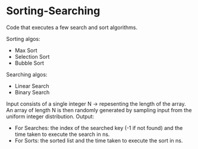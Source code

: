# Sorting-Searching
Code that executes a few search and sort algorithms.

Sorting algos:
 - Max Sort
 - Selection Sort
 - Bubble Sort
 
Searching algos:
 - Linear Search
 - Binary Search
 
Input consists of a single integer N -> repesenting the length of the array. An array of length N is then randomly generated by
sampling input from the uniform integer distribution.
Output:
 - For Searches: the index of the searched key (-1 if not found) and the time taken to execute the search in ns.
 - For Sorts: the sorted list and the time taken to execute the sort in ns.
